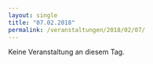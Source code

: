 ```yaml
---
layout: single
title: "07.02.2018"
permalink: /veranstaltungen/2018/02/07/
---
```


Keine Veranstaltung an diesem Tag.
